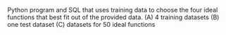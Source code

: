 Python program and SQL that uses training data to choose the four ideal functions that best fit out of the provided data.
(A) 4 training datasets
(B) one test dataset
(C) datasets for 50 ideal functions
